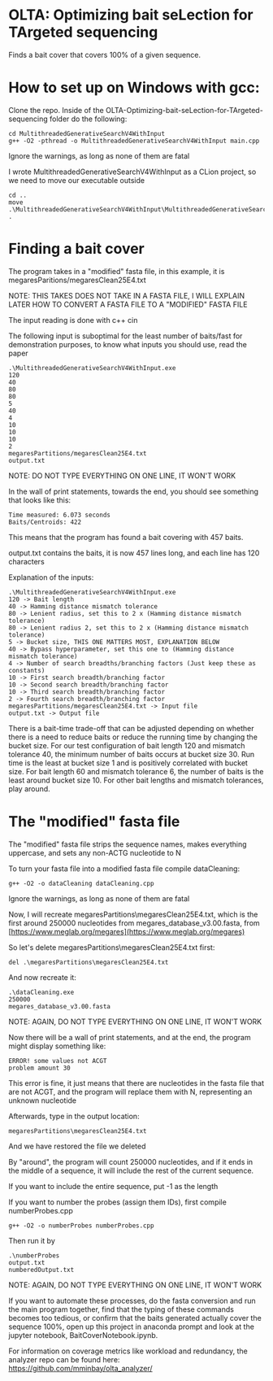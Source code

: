 # OLTA: Optimizing bait seLection for TArgeted sequencing
Finds a bait cover that covers 100% of a given sequence.
# How to set up on Windows with gcc:
Clone the repo. Inside of the OLTA-Optimizing-bait-seLection-for-TArgeted-sequencing folder do the following:
```
cd MultithreadedGenerativeSearchV4WithInput
g++ -O2 -pthread -o MultithreadedGenerativeSearchV4WithInput main.cpp
```
Ignore the warnings, as long as none of them are fatal

I wrote MultithreadedGenerativeSearchV4WithInput as a CLion project, so we need to move our executable outside
```
cd ..
move .\MultithreadedGenerativeSearchV4WithInput\MultithreadedGenerativeSearchV4WithInput.exe .
```
# Finding a bait cover
The program takes in a "modified" fasta file, in this example, it is megaresParitions/megaresClean25E4.txt

NOTE: THIS TAKES DOES NOT TAKE IN A FASTA FILE, I WILL EXPLAIN LATER HOW TO CONVERT A FASTA FILE TO A "MODIFIED" FASTA FILE

The input reading is done with c++ cin

The following input is suboptimal for the least number of baits/fast for demonstration purposes, to know what inputs you should use, read the paper
```
.\MultithreadedGenerativeSearchV4WithInput.exe
120
40
80
80
5
40
4
10
10
10
2
megaresPartitions/megaresClean25E4.txt
output.txt
```
NOTE: DO NOT TYPE EVERYTHING ON ONE LINE, IT WON'T WORK

In the wall of print statements, towards the end, you should see something that looks like this:
```
Time measured: 6.073 seconds
Baits/Centroids: 422
```
This means that the program has found a bait covering with 457 baits.

output.txt contains the baits, it is now 457 lines long, and each line has 120 characters

Explanation of the inputs:
```
.\MultithreadedGenerativeSearchV4WithInput.exe
120 -> Bait length
40 -> Hamming distance mismatch tolerance
80 -> Lenient radius, set this to 2 x (Hamming distance mismatch tolerance)
80 -> Lenient radius 2, set this to 2 x (Hamming distance mismatch tolerance)
5 -> Bucket size, THIS ONE MATTERS MOST, EXPLANATION BELOW
40 -> Bypass hyperparameter, set this one to (Hamming distance mismatch tolerance)
4 -> Number of search breadths/branching factors (Just keep these as constants)
10 -> First search breadth/branching factor
10 -> Second search breadth/branching factor
10 -> Third search breadth/branching factor
2 -> Fourth search breadth/branching factor
megaresPartitions/megaresClean25E4.txt -> Input file
output.txt -> Output file
```
There is a bait-time trade-off that can be adjusted depending on whether there is a need to reduce baits or reduce the running time by changing the bucket size. For our test configuration of bait length 120 and mismatch tolerance 40, the minimum number of baits occurs at bucket size 30. Run time is the least at bucket size 1 and is positively correlated with bucket size. For bait length 60 and mismatch tolerance 6, the number of baits is the least around bucket size 10. For other bait lengths and mismatch tolerances, play around.
# The "modified" fasta file

The "modified" fasta file strips the sequence names, makes everything uppercase, and sets any non-ACTG nucleotide to N

To turn your fasta file into a modified fasta file compile dataCleaning:
```
g++ -O2 -o dataCleaning dataCleaning.cpp
```
Ignore the warnings, as long as none of them are fatal

Now, I will recreate megaresPartitions\megaresClean25E4.txt, which is the first around 250000 nucleotides from megares_database_v3.00.fasta, from [https://www.meglab.org/megares](https://www.meglab.org/megares)

So let's delete megaresPartitions\megaresClean25E4.txt first:
```
del .\megaresPartitions\megaresClean25E4.txt
```
And now recreate it:
```
.\dataCleaning.exe
250000
megares_database_v3.00.fasta
```
NOTE: AGAIN, DO NOT TYPE EVERYTHING ON ONE LINE, IT WON'T WORK

Now there will be a wall of print statements, and at the end, the program might display something like:
```
ERROR! some values not ACGT
problem amount 30
```
This error is fine, it just means that there are nucleotides in the fasta file that are not ACGT, and the program will replace them with N, representing an unknown nucleotide

Afterwards, type in the output location:
```
megaresPartitions\megaresClean25E4.txt
```
And we have restored the file we deleted

By "around", the program will count 250000 nucleotides, and if it ends in the middle of a sequence, it will include the rest of the current sequence.

If you want to include the entire sequence, put -1 as the length

If you want to number the probes (assign them IDs), first compile numberProbes.cpp

```
g++ -O2 -o numberProbes numberProbes.cpp
```
Then run it by
```
.\numberProbes
output.txt
numberedOutput.txt
```
NOTE: AGAIN, DO NOT TYPE EVERYTHING ON ONE LINE, IT WON'T WORK

If you want to automate these processes, do the fasta conversion and run the main program together, find that the typing of these commands becomes too tedious, or confirm that the baits generated actually cover the sequence 100%, open up this project in anaconda prompt and look at the jupyter notebook, BaitCoverNotebook.ipynb.

For information on coverage metrics like workload and redundancy, the analyzer repo can be found here: https://github.com/mminbay/olta_analyzer/
